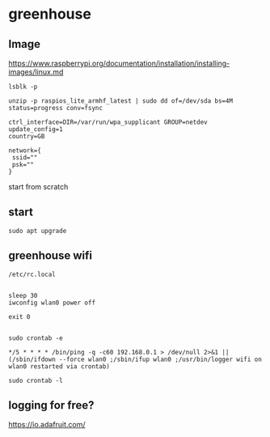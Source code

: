 # greenhouse

## Image

https://www.raspberrypi.org/documentation/installation/installing-images/linux.md

```
lsblk -p

unzip -p raspios_lite_armhf_latest | sudo dd of=/dev/sda bs=4M status=progress conv=fsync
```



```
ctrl_interface=DIR=/var/run/wpa_supplicant GROUP=netdev
update_config=1
country=GB

network={
 ssid=""
 psk=""
}

```


start from scratch

## start

`sudo apt upgrade`

## greenhouse wifi

`/etc/rc.local`

```

sleep 30
iwconfig wlan0 power off

exit 0

```



```

sudo crontab -e

*/5 * * * * /bin/ping -q -c60 192.168.0.1 > /dev/null 2>&1 || (/sbin/ifdown --force wlan0 ;/sbin/ifup wlan0 ;/usr/bin/logger wifi on wlan0 restarted via crontab)

sudo crontab -l

```


## logging for free?

https://io.adafruit.com/
